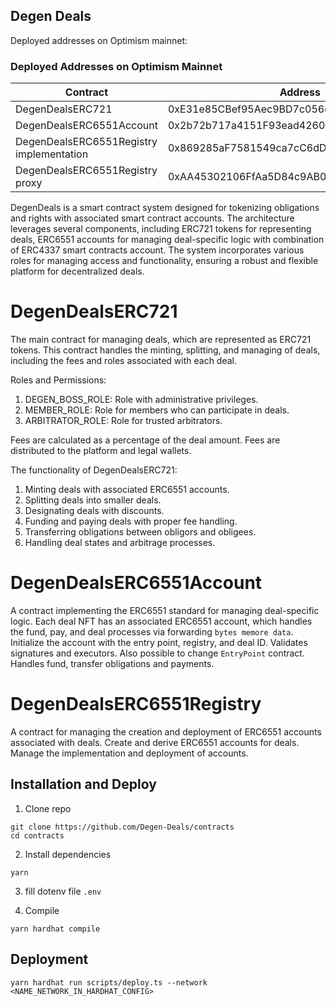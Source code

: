 ## Degen Deals

Deployed addresses on Optimism mainnet: 

### Deployed Addresses on Optimism Mainnet

| Contract                            | Address                                    |
|-------------------------------------|--------------------------------------------|
| DegenDealsERC721                    | 0xE31e85CBef95Aec9BD7c056ec52Da7a437b9D6fa |
| DegenDealsERC6551Account            | 0x2b72b717a4151F93ead42606EB053407ff860009 |
| DegenDealsERC6551Registry implementation | 0x869285aF7581549ca7cC6dDeAfaBa99b966494fa |
| DegenDealsERC6551Registry proxy     | 0xAA45302106FfAa5D84c9AB05db688F877659fb1B |

DegenDeals is a smart contract system designed for tokenizing obligations and rights with associated smart contract accounts. The architecture leverages several components, including ERC721 tokens for representing deals, ERC6551 accounts for managing deal-specific logic with combination of ERC4337 smart contracts account. The system incorporates various roles for managing access and functionality, ensuring a robust and flexible platform for decentralized deals.

# DegenDealsERC721
The main contract for managing deals, which are represented as ERC721 tokens. This contract handles the minting, splitting, and managing of deals, including the fees and roles associated with each deal.

Roles and Permissions:
1) DEGEN_BOSS_ROLE: Role with administrative privileges.
2) MEMBER_ROLE: Role for members who can participate in deals.
3) ARBITRATOR_ROLE: Role for trusted arbitrators.

Fees are calculated as a percentage of the deal amount. Fees are distributed to the platform and legal wallets.

The functionality of DegenDealsERC721:
1. Minting deals with associated ERC6551 accounts.
2. Splitting deals into smaller deals.
3. Designating deals with discounts.
4. Funding and paying deals with proper fee handling.
5. Transferring obligations between obligors and obligees.
6. Handling deal states and arbitrage processes.


# DegenDealsERC6551Account
A contract implementing the ERC6551 standard for managing deal-specific logic. Each deal NFT has an associated ERC6551 account, which handles the fund, pay, and deal processes via forwarding `bytes memore data`.
Initialize the account with the entry point, registry, and deal ID. Validates signatures and executors. Also possible to change `EntryPoint` contract. Handles fund, transfer obligations and payments.

# DegenDealsERC6551Registry
A contract for managing the creation and deployment of ERC6551 accounts associated with deals. Create and derive ERC6551 accounts for deals. Manage the implementation and deployment of accounts.

## Installation and Deploy

1. Clone repo
```
git clone https://github.com/Degen-Deals/contracts
cd contracts
```

2. Install dependencies
```
yarn
```

3. fill dotenv file `.env`


4. Compile
```
yarn hardhat compile
```

## Deployment

```
yarn hardhat run scripts/deploy.ts --network <NAME_NETWORK_IN_HARDHAT_CONFIG>
```
